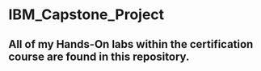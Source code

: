 # IBM_Capstone_Project
## All of my Hands-On labs within the certification course are found in this repository.
